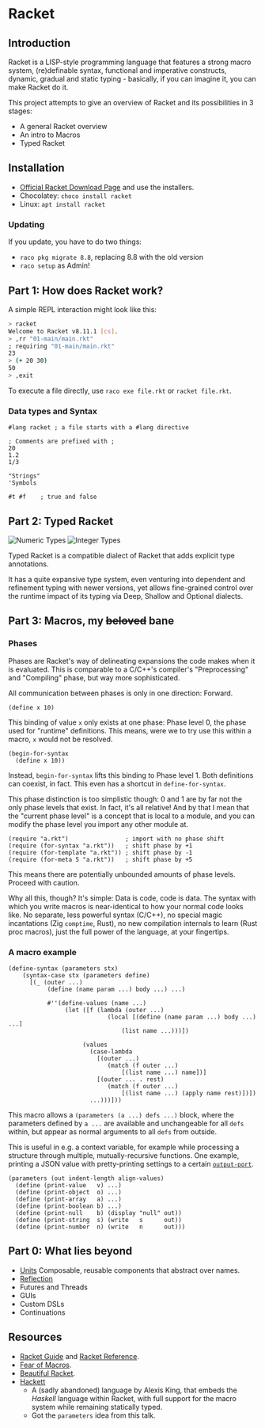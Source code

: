 # Racket

## Introduction

Racket is a LISP-style programming language that features a strong macro system, (re)definable syntax, functional and imperative constructs, dynamic, gradual and static typing - basically, if you can imagine it, you can make Racket do it.

This project attempts to give an overview of Racket and its possibilities in 3 stages:

- A general Racket overview
- An intro to Macros
- Typed Racket

## Installation

- [Official Racket Download Page](https://download.racket-lang.org/) and use the installers.
- Chocolatey: `choco install racket`
- Linux: `apt install racket`

### Updating

If you update, you have to do two things:

- `raco pkg migrate 8.8`, replacing 8.8 with the old version
- `raco setup` as Admin!

## Part 1: How does Racket work?

A simple REPL interaction might look like this:

```bash
> racket
Welcome to Racket v8.11.1 [cs].
> ,rr "01-main/main.rkt"
; requiring "01-main/main.rkt"
23
> (+ 20 30)
50
> ,exit
```

To execute a file directly, use `raco exe file.rkt` or `racket file.rkt`.

### Data types and Syntax

```racket
#lang racket ; a file starts with a #lang directive

; Comments are prefixed with ;
20
1.2
1/3

"Strings"
'Symbols

#t #f    ; true and false
```

## Part 2: Typed Racket

![Numeric Types](https://docs.racket-lang.org/ts-reference/pict.png)
![Integer Types](https://docs.racket-lang.org/ts-reference/pict_2.png)

Typed Racket is a compatible dialect of Racket that adds explicit type annotations.

It has a quite expansive type system, even venturing into dependent and refinement typing
with newer versions, yet allows fine-grained control over the runtime impact of its typing
via Deep, Shallow and Optional dialects.

## Part 3: Macros, my ~~beloved~~ bane

### Phases

Phases are Racket's way of delineating expansions the code makes when it is evaluated.
This is comparable to a C/C++'s compiler's "Preprocessing" and "Compiling" phase, but
way more sophisticated.

All communication between phases is only in one direction: Forward.

```racket
(define x 10)
```

This binding of value `x` only exists at one phase: Phase level 0, the phase used for
"runtime" definitions. This means, were we to try use this within a macro, `x` would
not be resolved.

```racket
(begin-for-syntax
  (define x 10))
```

Instead, `begin-for-syntax` lifts this binding to Phase level 1. Both definitions can
coexist, in fact. This even has a shortcut in `define-for-syntax`.

This phase distinction is too simplistic though: 0 and 1 are by far not the only phase
levels that exist. In fact, it's all relative! And by that I mean that the "current phase
level" is a concept that is local to a module, and you can modify the phase level you import
any other module at.

```racket
(require "a.rkt")                ; import with no phase shift
(require (for-syntax "a.rkt"))   ; shift phase by +1
(require (for-template "a.rkt")) ; shift phase by -1
(require (for-meta 5 "a.rkt"))   ; shift phase by +5
```

This means there are potentially unbounded amounts of phase levels. Proceed with caution.

Why all this, though? It's simple: Data is code, code is data. The syntax with which you write
macros is near-identical to how your normal code looks like. No separate, less powerful syntax (C/C++),
no special magic incantations (Zig `comptime`, Rust), no new compilation internals
to learn (Rust proc macros), just the full power of the language, at your fingertips.

### A macro example

```racket
(define-syntax (parameters stx)
    (syntax-case stx (parameters define)
      [(_ (outer ...)
           (define (name param ...) body ...) ...) 
           
           #''(define-values (name ...)
                (let ([f (lambda (outer ...)
                            (local [(define (name param ...) body ...) ...]
                                (list name ...)))])
                                
                     (values
                       (case-lambda 
                         [(outer ...)
                            (match (f outer ...)
                                [(list name ...) name])]
                         [(outer ... . rest)
                            (match (f outer ...)
                                [(list name ...) (apply name rest)])])
                       ...)))]))
```

This macro allows a `(parameters (a ...) defs ...)` block, where the parameters defined by
`a ...` are available and unchangeable for all `defs` within, but appear as normal arguments
to all `defs` from outside.

This is useful in e.g. a context variable, for example while processing a structure through
multiple, mutually-recursive functions. One example, printing a JSON value with pretty-printing
settings to a certain [`output-port`](https://docs.racket-lang.org/reference/ports.html#%28tech._output._port%29).

```racket
(parameters (out indent-length align-values)
  (define (print-value   v) ...)
  (define (print-object  o) ...)
  (define (print-array   a) ...)
  (define (print-boolean b) ...)
  (define (print-null    b) (display "null" out))
  (define (print-string  s) (write   s      out))
  (define (print-number  n) (write   n      out)))
```

## Part 0: What lies beyond

- [Units](https://docs.racket-lang.org/guide/units.html) Composable, reusable components that abstract over names.
- [Reflection](https://docs.racket-lang.org/reference/security.html)
- Futures and Threads
- GUIs
- Custom DSLs
- Continuations

## Resources

- [Racket Guide](https://docs.racket-lang.org/guide/index.html) and [Racket Reference](https://docs.racket-lang.org/reference/index.html).
- [Fear of Macros](https://www.greghendershott.com/fear-of-macros/index.html).
- [Beautiful Racket](https://beautifulracket.com/).
- [Hackett](https://youtu.be/5QQdI3P7MdY)
  - A (sadly abandoned) language by Alexis King, that embeds the *Haskell* language within Racket, with full support for the macro system while remaining statically typed.
  - Got the `parameters` idea from this talk.